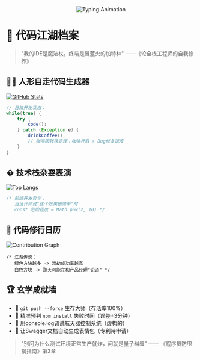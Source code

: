 
<div align="center">
  <img src="https://readme-typing-svg.herokuapp.com?font=Fira+Code&pause=1000&width=435&lines=print(%22Hello%2C%20World!%20%E4%BB%A3%E7%A0%81%E6%88%98%E5%8F%8B%E4%BB%AC%22)" alt="Typing Animation" />
</div>

# 🚀 代码江湖档案

> "我的IDE是魔法杖，终端是冒蓝火的加特林" ——《论全栈工程师的自我修养》

## 🤹‍♂️ 人形自走代码生成器 
[![GitHub Stats](https://github-readme-stats.vercel.app/api?username=Mengxun326&show_icons=true&theme=default&hide_border=true&card_width=500&include_all_commits=true&count_private=true&line_height=24&custom_title=我的代码战斗力&title_color=586069&icon_color=0366d6&text_color=24292e&bg_color=ffffff&hide=contribs)](https://github.com/anuraghazra/github-readme-stats)

```java
// 日常开发状态：
while(true) {
    try {
        code();
    } catch (Exception e) {
        drinkCoffee();
        // 咖啡因转换定理：咖啡杯数 ∝ Bug修复速度
    }
}
```

## � 技术栈杂耍表演 
[![Top Langs](https://github-readme-stats.vercel.app/api/top-langs/?username=Mengxun326&layout=compact&theme=default&hide_border=true&langs_count=6&card_width=500&exclude_repo=legacy-ssm-project&title_color=586069&text_color=24292e&bg_color=ffffff)](https://github.com/anuraghazra/github-readme-stats)

```javascript
/* 前端开发哲学：
   当设计师说"这个效果很简单"时
   const 危险程度 = Math.pow(2, 10) */
```

## 📅 代码修行日历 
![Contribution Graph](https://github-readme-activity-graph.vercel.app/graph?username=Mengxun326&theme=github-light&hide_border=true&area=true&height=300&width=500&custom_title=我的%20GitHub%20功德簿)

```
/* 江湖传说：
   绿色方块越多 -> 渡劫成功率越高
   白色方块 -> 那天可能在和产品经理"论道" */
```

## 🏆 玄学成就墙
- 🥇 `git push --force` 生存大师（存活率100%）
- 🥈 精准预判 `npm install` 失败时间（误差±3分钟）
- 🥉 用console.log调试航天器控制系统（虚构的）
- 🏅 让Swagger文档自动生成表情包（专利待申请）

> "别问为什么测试环境正常生产就炸，问就是量子纠缠" —— 《程序员防甩锅指南》第3章

</div>


